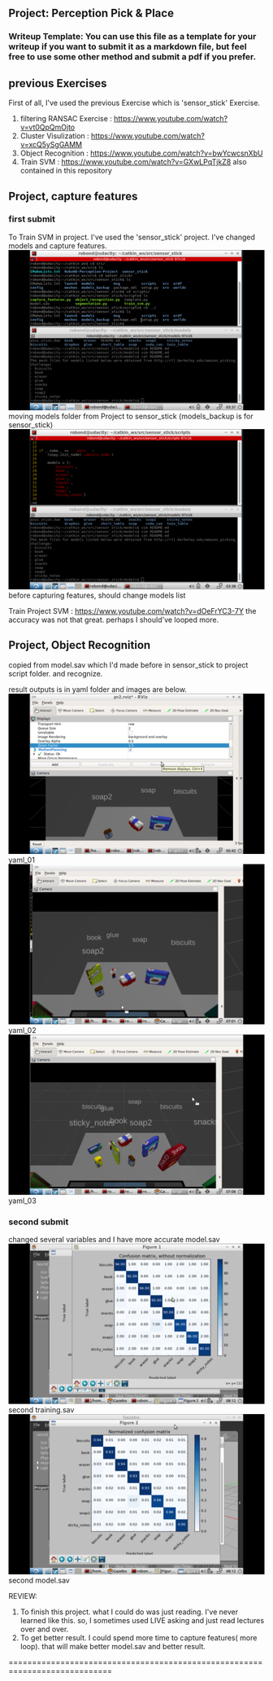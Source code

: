 ## Project: Perception Pick & Place
### Writeup Template: You can use this file as a template for your writeup if you want to submit it as a markdown file, but feel free to use some other method and submit a pdf if you prefer.

## previous Exercises
First of all, I've used the previous Exercise which is 'sensor_stick' Exercise.
  1. filtering RANSAC Exercise : https://www.youtube.com/watch?v=vt0QpQmOjto
  2. Cluster Visulization : https://www.youtube.com/watch?v=xcQ5ySgGAMM
  3. Object Recognition : https://www.youtube.com/watch?v=bwYcwcsnXbU
  4. Train SVM : https://www.youtube.com/watch?v=GXwLPqTjkZ8
also contained in this repository

## Project, capture features
### first submit
To Train SVM in project. I've used the 'sensor_stick' project. I've changed models and capture features.
![ex_screenshot](./img/moving_models.png)
moving models folder from Project to sensor_stick (models_backup is for sensor_stick)
![ex_screenshot](./img/setting_models_list.png)
before capturing features, should change models list

  Train Project SVM : https://www.youtube.com/watch?v=dOeFrYC3-7Y
the accuracy was not that great. perhaps I should've looped more.

## Project, Object Recognition
copied from model.sav which I'd made before in sensor_stick to project script folder. and recognize. 

result outputs is in yaml folder
and images are below.
![ex_screenshot](./img/yaml_01.png)
yaml_01
![ex_screenshot](./img/yaml_02.png)
yaml_02
![ex_screenshot](./img/yaml_03.png)
yaml_03

### second submit
changed several variables  and I have more accurate model.sav
![ex_screenshot](./img/training_2.png)
second training.sav
![ex_screenshot](./img/model_sav_2.png)
second model.sav





REVIEW: 
1. To finish this project. what I could do was just reading. I've never learned like this. so, I sometimes used LIVE asking and just read lectures over and over.
2. To get better result. I could spend more time to capture features( more loop). that will make better model.sav and better result.

============================================================================
